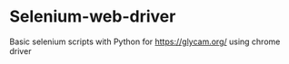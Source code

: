 # Selenium-web-driver
Basic selenium scripts with Python for https://glycam.org/ using chrome driver
